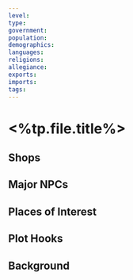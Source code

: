 ```yaml
---
level:
type:
government:
population:
demographics:
languages:
religions:
allegiance:
exports:
imports:
tags:
---
```

# <%tp.file.title%>

## Shops

## Major NPCs

## Places of Interest

## Plot Hooks

## Background